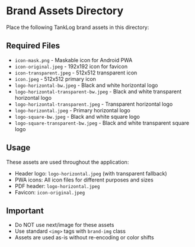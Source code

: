 # Brand Assets Directory

Place the following TankLog brand assets in this directory:

## Required Files

- `icon-mask.png` - Maskable icon for Android PWA
- `icon-original.jpeg` - 192x192 icon for favicon
- `icon-transparent.jpeg` - 512x512 transparent icon
- `icon.jpeg` - 512x512 primary icon
- `logo-horizontal-bw.jpeg` - Black and white horizontal logo
- `logo-horizontal-transparent-bw.jpeg` - Black and white transparent horizontal logo
- `logo-horizontal-transparent.jpeg` - Transparent horizontal logo
- `logo-horizontal.jpeg` - Primary horizontal logo
- `logo-square-bw.jpeg` - Black and white square logo
- `logo-square-transparent-bw.jpeg` - Black and white transparent square logo

## Usage

These assets are used throughout the application:

- Header logo: `logo-horizontal.jpeg` (with transparent fallback)
- PWA icons: All icon files for different purposes and sizes
- PDF header: `logo-horizontal.jpeg`
- Favicon: `icon-original.jpeg`

## Important

- Do NOT use next/image for these assets
- Use standard `<img>` tags with `brand-img` class
- Assets are used as-is without re-encoding or color shifts
